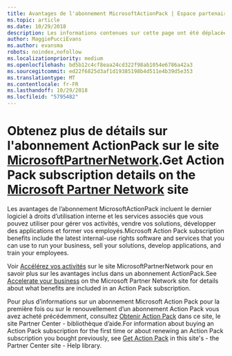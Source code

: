 ```yaml
---
title: Avantages de l'abonnement MicrosoftActionPack | Espace partenaires
ms.topic: article
ms.date: 10/29/2018
description: Les informations contenues sur cette page ont été déplacées vers https://partner.microsoft.com/membership/internal-use-software.
author: MaggiePucciEvans
ms.author: evansma
robots: noindex,nofollow
ms.localizationpriority: medium
ms.openlocfilehash: bd5b12c4cf8eaa24cd322f98ab1054e6786a42a3
ms.sourcegitcommit: ed22f6825d3af1d19385198b4d511e4b39d5e353
ms.translationtype: MT
ms.contentlocale: fr-FR
ms.lasthandoff: 10/29/2018
ms.locfileid: "5795482"
---
```

# <a name="get-action-pack-subscription-details-on-the-microsoft-partner-networkhttpspartnermicrosoftcommembershipinternal-use-software-site"></a><span data-ttu-id="d11af-103">Obtenez plus de détails sur l'abonnement ActionPack sur le site [MicrosoftPartnerNetwork](https://partner.microsoft.com/membership/internal-use-software).</span><span class="sxs-lookup"><span data-stu-id="d11af-103">Get Action Pack subscription details on the [Microsoft Partner Network](https://partner.microsoft.com/membership/internal-use-software) site</span></span> 

<span data-ttu-id="d11af-104">Les avantages de l’abonnement MicrosoftActionPack incluent le dernier logiciel à droits d’utilisation interne et les services associés que vous pouvez utiliser pour gérer vos activités, vendre vos solutions, développer des applications et former vos employés.</span><span class="sxs-lookup"><span data-stu-id="d11af-104">Microsoft Action Pack subscription benefits include the latest internal-use rights software and services that you can use to run your business, sell your solutions, develop applications, and train your employees.</span></span>

<span data-ttu-id="d11af-105">Voir [Accélérez vos activités](https://partner.microsoft.com/membership/internal-use-software) sur le site MicrosoftPartnerNetwork pour en savoir plus sur les avantages inclus dans un abonnement ActionPack.</span><span class="sxs-lookup"><span data-stu-id="d11af-105">See [Accelerate your business](https://partner.microsoft.com/membership/internal-use-software) on the Microsoft Partner Network site for details about what benefits are included in an Action Pack subscription.</span></span>   

<span data-ttu-id="d11af-106">Pour plus d’informations sur un abonnement Microsoft Action Pack pour la première fois ou sur le renouvellement d’un abonnement Action Pack vous avez acheté précédemment, consultez [Obtenir Action Pack](mpn-get-action-pack.md) dans ce site, le site Partner Center - bibliothèque d’aide.</span><span class="sxs-lookup"><span data-stu-id="d11af-106">For information about buying an Action Pack subscription for the first time or about renewing an Action Pack subscription you bought previously, see [Get Action Pack](mpn-get-action-pack.md) in this site's - the Partner Center site - Help library.</span></span>


